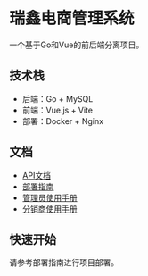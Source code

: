 # 瑞鑫电商管理系统

一个基于Go和Vue的前后端分离项目。

## 技术栈

- 后端：Go + MySQL
- 前端：Vue.js + Vite  
- 部署：Docker + Nginx

## 文档

- [API文档](./API-Documentation.md)
- [部署指南](./DEPLOYMENT-GUIDE.md)
- [管理员使用手册](./管理员使用手册.md)
- [分销商使用手册](./分销商使用手册.md)

## 快速开始

请参考部署指南进行项目部署。